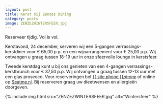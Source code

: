 ```yaml
---
layout: post
title: Kerst bij Zenzez Dining
category: posts
image: ZENZEZWINTERSFEER.jpg
---
```


Reserveer tijdig. Vol is vol.


Kerstavond, 24 december, serveren wij een 5-gangen verrassings-kerstdiner voor € 65,00 p.p. en een wijnarrangement voor € 25,00 p.p. Wij ontvangen u graag tussen 18-19 uur in onze sfeervolle lounge in kerstsfeer.


Tweede kerstdag kunt u bij ons genieten van een 4-gangen verrassings-kerstbrunch voor € 37,50 p.p. Wij ontvangen u graag tussen 12-13 uur met een glas prosecco.
Voor reserveringen bel <a href="tel:{{ site:phone }}">{{ site.phone }}</a><a href="tel:{{ site:phone }}"><i class="w3-margin-left material-icons">phone</i></a> of online op <a  href="{{ site.baseurl }}/Reserveren/index.html" target="_ blank">Seatme.nl</a>.
Bij reserveren graag uw dieetwensen en allergieën doorgeven.

{% include img.html src="ZENZEZWINTERSFEER.jpg" alt="Wintersfeer" %}
 